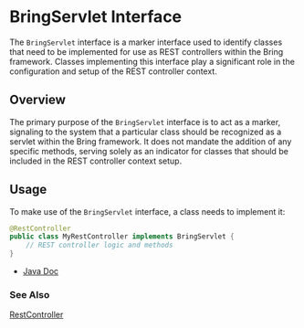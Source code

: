 # BringServlet Interface

The `BringServlet` interface is a marker interface used to identify classes that need to be implemented for use as REST controllers within the Bring framework. Classes implementing this interface play a significant role in the configuration and setup of the REST controller context.

## Overview

The primary purpose of the `BringServlet` interface is to act as a marker, signaling to the system that a particular class should be recognized as a servlet within the Bring framework. It does not mandate the addition of any specific methods, serving solely as an indicator for classes that should be included in the REST controller context setup.

## Usage

To make use of the `BringServlet` interface, a class needs to implement it:

```java
@RestController
public class MyRestController implements BringServlet {
    // REST controller logic and methods
}
```

- [Java Doc](https://BlyznytsiaOrg.github.io/bring-web-javadoc/com/bobocode/bring/web/servlet/BringServlet.html)

### See Also
[RestController](annotation/RestController.md)